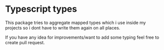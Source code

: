 # Typescript types

This package tries to aggregate mapped types which i use inside my projects so i dont have to write them again on all places.

If you have any idea for improvements/want to add some typing feel free to create pull request. 